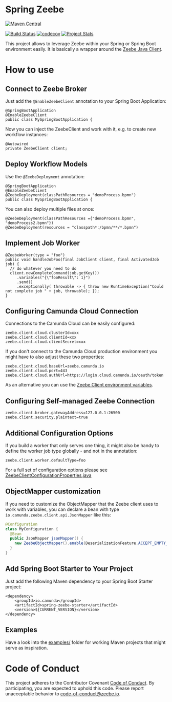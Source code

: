# Spring Zeebe

[![Maven Central](https://maven-badges.herokuapp.com/maven-central/io.camunda/spring-zeebe/badge.svg)](https://maven-badges.herokuapp.com/maven-central/io.camunda/spring-zeebe)

[![Build Status](https://travis-ci.org/zeebe-io/spring-zeebe.svg?branch=master)](https://travis-ci.org/zeebe-io/spring-zeebe)
[![codecov](https://codecov.io/gh/zeebe-io/spring-zeebe/branch/master/graph/badge.svg)](https://codecov.io/gh/zeebe-io/spring-zeebe)
[![Project Stats](https://www.openhub.net/p/spring-zeebe/widgets/project_thin_badge.gif)](https://www.openhub.net/p/spring-zeebe)

This project allows to leverage Zeebe within your Spring or Spring Boot environment easily. It is basically a wrapper around the [Zeebe Java Client](https://docs.zeebe.io/java-client/).



# How to use

## Connect to Zeebe Broker

Just add the `@EnableZeebeClient` annotation to your Spring Boot Application:

```
@SpringBootApplication
@EnableZeebeClient
public class MySpringBootApplication {
```

Now you can inject the ZeebeClient and work with it, e.g. to create new workflow instances:

```
@Autowired
private ZeebeClient client;
```

## Deploy Workflow Models

Use the `@ZeebeDeployment` annotation:

```
@SpringBootApplication
@EnableZeebeClient
@ZeebeDeployment(classPathResources = "demoProcess.bpmn")
public class MySpringBootApplication {
```

You can also deploy multiple files at once: 

```
@ZeebeDeployment(classPathResources ={"demoProcess.bpmn", "demoProcess2.bpmn"})
@ZeebeDeployment(resources = "classpath*:/bpmn/**/*.bpmn")
```

## Implement Job Worker

```
@ZeebeWorker(type = "foo")
public void handleJobFoo(final JobClient client, final ActivatedJob job) {
  // do whatever you need to do
  client.newCompleteCommand(job.getKey()) 
     .variables("{\"fooResult\": 1}")
     .send()
     .exceptionally( throwable -> { throw new RuntimeException("Could not complete job " + job, throwable); });
}
```

## Configuring Camunda Cloud Connection

Connections to the Camunda Cloud can be easily configured:

```
zeebe.client.cloud.clusterId=xxx
zeebe.client.cloud.clientId=xxx
zeebe.client.cloud.clientSecret=xxx
```

If you don't connect to the Camunda Cloud production environment you might have to also adjust these two properties:

```
zeebe.client.cloud.baseUrl=zeebe.camunda.io
zeebe.client.cloud.port=443
zeebe.client.cloud.authUrl=https://login.cloud.camunda.io/oauth/token
```

As an alternative you can use the [Zeebe Client environment variables](https://docs.zeebe.io/operations/authorization.html#environment-variables). 

## Configuring Self-managed Zeebe Connection

```
zeebe.client.broker.gatewayAddress=127.0.0.1:26500
zeebe.client.security.plaintext=true
```

## Additional Configuration Options

If you build a worker that only serves one thing, it might also be handy to define the worker job type globally - and not in the annotation:

```
zeebe.client.worker.defaultType=foo
```

For a full set of configuration options please see [ZeebeClientConfigurationProperties.java](client/spring-zeebe-starter/src/main/java/io/camunda/zeebe/spring/client/config/ZeebeClientStarterAutoConfiguration.java)

## ObjectMapper customization
If you need to customize the ObjectMapper that the Zeebe client uses to work with variables, you can declare a bean with type `io.camunda.zeebe.client.api.JsonMapper` like this:
```java
@Configuration
class MyConfiguration {
  @Bean
  public JsonMapper jsonMapper() {
    new ZeebeObjectMapper().enable(DeserializationFeature.ACCEPT_EMPTY_ARRAY_AS_NULL_OBJECT);
  }
}
```

## Add Spring Boot Starter to Your Project

Just add the following Maven dependency to your Spring Boot Starter project:

```
<dependency>
	<groupId>io.camunda</groupId>
	<artifactId>spring-zeebe-starter</artifactId>
	<version>${CURRENT_VERSION}</version>
</dependency>
```

## Examples

Have a look into the [examples/](examples/) folder for working Maven projects that might serve as inspiration.

# Code of Conduct

This project adheres to the Contributor Covenant [Code of
Conduct](/.github/CODE_OF_CONDUCT.md). By participating, you are expected to uphold
this code. Please report unacceptable behavior to
code-of-conduct@zeebe.io.
